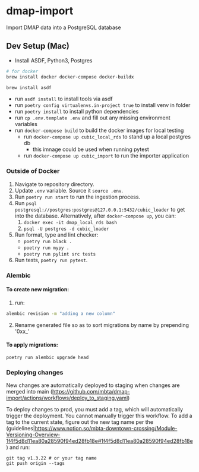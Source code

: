 
# dmap-import
Import DMAP data into a PostgreSQL database

## Dev Setup (Mac)

* Install ASDF, Python3, Postgres
```sh
# for docker
brew install docker docker-compose docker-buildx

brew install asdf
```
* run `asdf install` to install tools via asdf
* run `poetry config virtualenvs.in-project true` to install venv in folder
* run `poetry install` to install python dependencies
* run `cp .env.template .env` and fill out any missing environment variables
* run `docker-compose build` to build the docker images for local testing
    * run `docker-compose up cubic_local_rds` to stand up a local postgres db
        * this imnage could be used when running pytest
    * run `docker-compose up cubic_import` to run the importer application

### Outside of Docker

1. Navigate to repository directory.
2. Update `.env` variable. Source it `source .env`.
3. Run `poetry run start` to run the ingestion process.
4. Run `psql postgresql://postgres:postgres@127.0.0.1:5432/cubic_loader` to get into the database. Alternatively, after `docker-compose up`, you can:
    1. `docker exec -it dmap_local_rds bash`
    2. `psql -U postgres -d cubic_loader`
5. Run format, type and lint checker:
    * `poetry run black .`
    * `poetry run mypy .`
    * `poetry run pylint src tests`
6. Run tests, `poetry run pytest`.

### Alembic

#### To create new migration:
1. run:
```sh
alembic revision -m "adding a new column"
```
2. Rename generated file so as to sort migrations by name by prepending '0xx_'

#### To apply migrations:
```
poetry run alembic upgrade head
```

### Deploying changes
New changes are automatically deployed to staging when changes are merged into main (https://github.com/mbta/dmap-import/actions/workflows/deploy_to_staging.yaml)

To deploy changes to prod, you must add a tag, which will automatically trigger the deployment. You cannot manually trigger this workflow. To add a tag to the current state, figure out the new tag name per the (guidelines|https://www.notion.so/mbta-downtown-crossing/Module-Versioning-Overview-1f4f5d8d11ea80a28590f94ed28fb18e#1f4f5d8d11ea80a28590f94ed28fb18e) and run:
```
git tag v1.3.22 # or your tag name
git push origin --tags
```